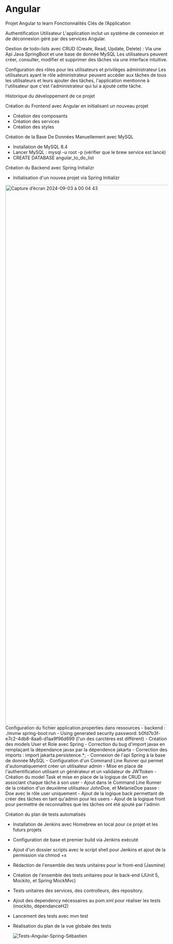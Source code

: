 # Angular
Projet Angular to learn 
Fonctionnalités Clés de l’Application


Authentification Utilisateur
L'application inclut un système de connexion et de déconnexion géré par des services Angular.

Gestion de todo-lists avec CRUD (Create, Read, Update, Delete) : Via une Api Java SpringBoot et une base de donnée MySQL
Les utilisateurs peuvent créer, consulter, modifier et supprimer des tâches via une interface intuitive. 

Configuration des rôles pour les utilisateurs et privilèges administrateur
Les utilisateurs ayant le rôle administrateur peuvent accéder aux tâches de tous les utilisateurs et leurs ajouter des tâches, l'application mentionne à l'utilisateur que c'est l'administrateur qui lui a ajouté cette tâche. 

Historique du développement de ce projet 

Création du Frontend avec Angular en initialisant un nouveau projet 
- Création des composants
- Création des services
- Création des styles


Création de la Base De Données Manuellement avec MySQL 
- Installation de MySQL 8.4
- Lancer MySQL : mysql -u root -p (vérifier que le brew service est lancé)
- CREATE DATABASE angular_to_do_list


Création du Backend avec Spring Initializr
- Initialisation d'un nouvea projet via Spring Initializr
<img width="1679" alt="Capture d’écran 2024-09-03 à 00 04 43" src="https://github.com/user-attachments/assets/f69daf09-9ea0-4495-b55d-6b0d5c0899b2">
Configuration du fichier application.properties dans ressources
- backend : ./mvnw spring-boot:run
- Using generated security password: b0fd7b3f-e7c2-4db8-8aa6-d1aa9f96d699 (l'un des carctères est différent)
- Création des models User et Role avec Spring 
- Correction du bug d'import javax en remplaçant la dépendance javax par la dépendence jakarta 
- Correction des imports : import jakarta.persistence.*;
- Connexion de l'api Spring à la base de donnée MySQL 
- Configuration d'un Command Line Runner qui permet d'automatiquement créer un utilisateur admin
- Mise en place de l'authentification utilisant un générateur et un validateur de JWTtoken
- Création du model Task et mise en place de la logique de CRUD en associant chaque tâche à son user 
- Ajout dans le Command Line Runner de la création d'un deuxième utilisateur JohnDoe, et MelanieDoe passe : Doe avec le rôle user uniquement
- Ajout de la logique back permettant de créer des tâches en tant qu'admin pour les users 
- Ajout de la logique front pour permettre de reconnaîtres que les tâches ont été ajouté par l'admin

Création du plan de tests automatisés 
- Installation de Jenkins avec Homebrew en local pour ce projet et les futurs projets
- Configuration de base et premier build via Jenkins exécuté 
- Ajout d'un dossier scripts avec le script shell pour Jenkins et ajout de la permission via chmod +x
- Rédaction de l'ensemble des tests unitaires pour le front-end (Jasmine) 
- Création de l'ensemble des tests unitaires pour le back-end (JUnit 5, Mockito, et Spring MockMvc)
- Tests unitaires des services, des controlleurs, des repository.
- Ajout des dependency nécessaires au pom.xml pour réaliser les tests (mockito, dépendanceH2)
- Lancement des tests avec mvn test
- Réalisation du plan de la vue globale des tests

  ![Tests-Angular-Spring-Sébastien](https://github.com/user-attachments/assets/c8cb6475-8d99-4049-9c9f-361cdfb6c8a8)

  
  
